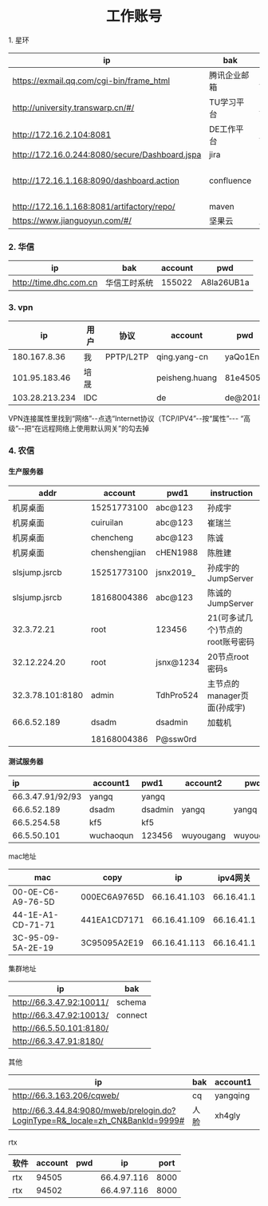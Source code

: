 <center><h1>工作账号</h1></center

### 1. 星环

| ip                                             | bak          | account                | pwd        |
| ---------------------------------------------- | ------------ | ---------------------- | ---------- |
| https://exmail.qq.com/cgi-bin/frame_html       | 腾讯企业邮箱 | qing.yang@transwarp.cn | Yq2018..   |
| http://university.transwarp.cn/#/              | TU学习平台   | qing.yang@transwarp.cn | 123456     |
| http://172.16.2.104:8081                       | DE工作平台   | qing.yang@transwarp.cn | qwe12356   |
| http://172.16.0.244:8080/secure/Dashboard.jspa | jira         | qing.yang-cn           | 123456     |
|                                                |              | peisheng.huang         | abcdef     |
| http://172.16.1.168:8090/dashboard.action      | confluence   | qing.yang-cn           | 123456     |
|                                                |              | peisheng.huang         | abcdef     |
| http://172.16.1.168:8081/artifactory/repo/     | maven        |                        |            |
| https://www.jianguoyun.com/#/                  | 坚果云       | qing.yang@transwarp.cn | Yq2020.qwe |

### 2. 华信

| ip                     | bak          | account | pwd        |
| ---------------------- | ------------ | ------- | ---------- |
| http://time.dhc.com.cn | 华信工时系统 | 155022  | A8la26UB1a |

### 3. vpn

| ip             | 用户 | 协议      | account        | pwd      |
| -------------- | ---- | --------- | -------------- | -------- |
| 180.167.8.36   | 我   | PPTP/L2TP | qing.yang-cn   | yaQo1Enb |
| 101.95.183.46  | 培晟 |           | peisheng.huang | 81e4505a |
| 103.28.213.234 | IDC  |           | de             | de@2018  |

VPN连接属性里找到“网络”--点选“Internet协议（TCP/IPV4”--按“属性”--- “高级”--把“在远程网络上使用默认网关”的勾去掉

### 4. 农信

#### 生产服务器

| addr             | account       | pwd1      | instruction                      |
| ---------------- | ------------- | --------- | -------------------------------- |
| 机房桌面         | 15251773100   | abc@123   | 孙成宇                           |
| 机房桌面         | cuiruilan     | abc@123   | 崔瑞兰                           |
| 机房桌面         | chencheng     | abc@123   | 陈诚                             |
| 机房桌面         | chenshengjian | cHEN1988  | 陈胜建                           |
| slsjump.jsrcb    | 15251773100   | jsnx2019_ | 孙成宇的JumpServer               |
| slsjump.jsrcb    | 18168004386   | abc@123   | 陈诚的JumpServer                 |
| 32.3.72.21       | root          | 123456    | 21(可多试几个)节点的root账号密码 |
| 32.12.224.20     | root          | jsnx@1234 | 20节点root密码s                  |
| 32.3.78.101:8180 | admin         | TdhPro524 | 主节点的manager页面(孙成宇)      |
| 66.6.52.189      | dsadm         | dsadmin   | 加载机                           |
|                  |               |           |                                  |
|                  | 18168004386   | P@ssw0rd  |                                  |

#### 测试服务器

| ip               | account1  | pwd1    | account2  | pwd2      |
| :--------------- | --------- | :------ | --------- | --------- |
| 66.3.47.91/92/93 | yangq     | yangq   |           |           |
| 66.6.52.189      | dsadm     | dsadmin | yangq     | yangq     |
| 66.5.254.58      | kf5       | kf5     |           |           |
| 66.5.50.101      | wuchaoqun | 123456  | wuyougang | wuyougang |

mac地址

| mac               | copy         | ip           | ipv4网关   |
| ----------------- | ------------ | ------------ | ---------- |
| 00-0E-C6-A9-76-5D | 000EC6A9765D | 66.16.41.103 | 66.16.41.1 |
| 44-1E-A1-CD-71-71 | 441EA1CD7171 | 66.16.41.109 | 66.16.41.1 |
| 3C-95-09-5A-2E-19 | 3C95095A2E19 | 66.16.41.113 | 66.16.41.1 |

集群地址

| ip                       | bak     |
| ------------------------ | ------- |
| http://66.3.47.92:10011/ | schema  |
| http://66.3.47.92:10013/ | connect |
| http://66.5.50.101:8180/ |         |
| http://66.3.47.91:8180/  |         |

其他

| ip                                                           | bak  | account1 | pwd1     | account2 | pwd2     |
| ------------------------------------------------------------ | ---- | -------- | -------- | -------- | -------- |
| http://66.3.163.206/cqweb/                                   | cq   | yangqing | 1qaz!QAZ | xuap     | 1qaz!QAZ |
| http://66.3.44.84:9080/mweb/prelogin.do?LoginType=R&_locale=zh_CN&BankId=9999# | 人脸 | xh4gly   | 88888888 |          |          |

rtx

| 软件 | account | pwd  | ip          | port |
| ---- | ------- | ---- | ----------- | ---- |
| rtx  | 94505   |      | 66.4.97.116 | 8000 |
| rtx  | 94502   |      | 66.4.97.116 | 8000 |

